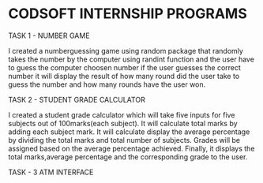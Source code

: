# CODSOFT INTERNSHIP PROGRAMS

TASK 1 - NUMBER GAME

I created a numberguessing game using random package that randomly takes the number by the computer using randint function and the user have to guess the computer choosen number 
if the user guesses the correct number it will display the result of how many round did the user take to guess the number and how many rounds have the user won.

TASK 2 - STUDENT GRADE CALCULATOR

I created a student grade calculator which will take five inputs for five subjects out of 100marks(each subject). It will calculate total marks by adding each subject mark. 
It will calculate display the average percentage by dividing the total marks and total number of subjects. Grades will be assigned based on the average percentage achieved.
Finally, it displays the total marks,average percentage and the corresponding grade to the user.

TASK - 3 ATM INTERFACE

